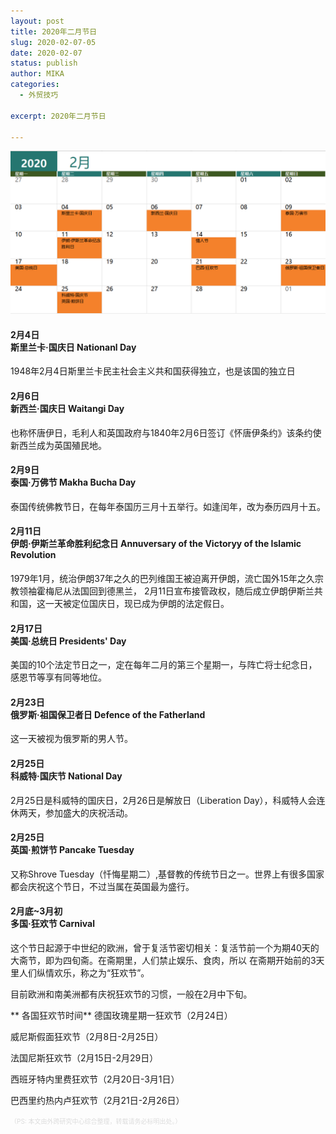```yaml
---
layout: post
title: 2020年二月节日
slug: 2020-02-07-05
date: 2020-02-07
status: publish
author: MIKA
categories: 
  - 外贸技巧

excerpt: 2020年二月节日

---
```


![二月节日](./GoogleSkill/9.0.png)

#### 2月4日<br> 斯里兰卡·国庆日 Nationanl Day

1948年2月4日斯里兰卡民主社会主义共和国获得独立，也是该国的独立日

#### 2月6日<br> 新西兰·国庆日 Waitangi Day

也称怀唐伊日，毛利人和英国政府与1840年2月6日签订《怀唐伊条约》该条约使新西兰成为英国殖民地。

#### 2月9日<br> 泰国·万佛节 Makha Bucha Day

泰国传统佛教节日，在每年泰国历三月十五举行。如逢闰年，改为泰历四月十五。

#### 2月11日<br> 伊朗·伊斯兰革命胜利纪念日 Annuversary of the Victoryy of the Islamic Revolution

1979年1月，统治伊朗37年之久的巴列维国王被迫离开伊朗，流亡国外15年之久宗教领袖霍梅尼从法国回到德黑兰，
2月11日宣布接管政权，随后成立伊朗伊斯兰共和国，这一天被定位国庆日，现已成为伊朗的法定假日。

#### 2月17日<br> 美国·总统日 Presidents' Day

美国的10个法定节日之一，定在每年二月的第三个星期一，与阵亡将士纪念日，感恩节等享有同等地位。


#### 2月23日<br> 俄罗斯·祖国保卫者日 Defence of the Fatherland

这一天被视为俄罗斯的男人节。

#### 2月25日<br> 科威特·国庆节 National Day

2月25日是科威特的国庆日，2月26日是解放日（Liberation Day），科威特人会连休两天，参加盛大的庆祝活动。

#### 2月25日<br> 英国·煎饼节 Pancake Tuesday

又称Shrove Tuesday（忏悔星期二）,基督教的传统节日之一。世界上有很多国家都会庆祝这个节日，不过当属在英国最为盛行。

#### 2月底~3月初<br> 多国·狂欢节 Carnival

这个节日起源于中世纪的欧洲，曾于复活节密切相关：复活节前一个为期40天的大斋节，即为四旬斋。在斋期里，人们禁止娱乐、食肉，所以
在斋期开始前的3天里人们纵情欢乐，称之为“狂欢节”。

目前欧洲和南美洲都有庆祝狂欢节的习惯，一般在2月中下旬。

** 各国狂欢节时间**
德国玫瑰星期一狂欢节（2月24日）

威尼斯假面狂欢节（2月8日-2月25日）

法国尼斯狂欢节（2月15日-2月29日）

西班牙特内里费狂欢节（2月20日-3月1日）

巴西里约热内卢狂欢节（2月21日-2月26日）

<font color=#DCDCDC size=1>（PS: 本文由外跨研究中心综合整理，转载请务必标明出处。）</font>
